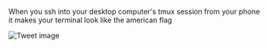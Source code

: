 When you ssh into your desktop computer's tmux session from your phone it makes your terminal look like the american flag


![Tweet image](/asset/crosspoast/GklM95KbkAAwVc_.png)

